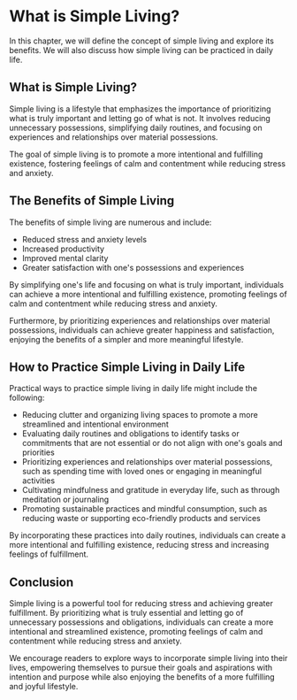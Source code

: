 # What is Simple Living?

In this chapter, we will define the concept of simple living and explore its benefits. We will also discuss how simple living can be practiced in daily life.

What is Simple Living?
----------------------

Simple living is a lifestyle that emphasizes the importance of prioritizing what is truly important and letting go of what is not. It involves reducing unnecessary possessions, simplifying daily routines, and focusing on experiences and relationships over material possessions.

The goal of simple living is to promote a more intentional and fulfilling existence, fostering feelings of calm and contentment while reducing stress and anxiety.

The Benefits of Simple Living
-----------------------------

The benefits of simple living are numerous and include:

* Reduced stress and anxiety levels
* Increased productivity
* Improved mental clarity
* Greater satisfaction with one's possessions and experiences

By simplifying one's life and focusing on what is truly important, individuals can achieve a more intentional and fulfilling existence, promoting feelings of calm and contentment while reducing stress and anxiety.

Furthermore, by prioritizing experiences and relationships over material possessions, individuals can achieve greater happiness and satisfaction, enjoying the benefits of a simpler and more meaningful lifestyle.

How to Practice Simple Living in Daily Life
-------------------------------------------

Practical ways to practice simple living in daily life might include the following:

* Reducing clutter and organizing living spaces to promote a more streamlined and intentional environment
* Evaluating daily routines and obligations to identify tasks or commitments that are not essential or do not align with one's goals and priorities
* Prioritizing experiences and relationships over material possessions, such as spending time with loved ones or engaging in meaningful activities
* Cultivating mindfulness and gratitude in everyday life, such as through meditation or journaling
* Promoting sustainable practices and mindful consumption, such as reducing waste or supporting eco-friendly products and services

By incorporating these practices into daily routines, individuals can create a more intentional and fulfilling existence, reducing stress and increasing feelings of fulfillment.

Conclusion
----------

Simple living is a powerful tool for reducing stress and achieving greater fulfillment. By prioritizing what is truly essential and letting go of unnecessary possessions and obligations, individuals can create a more intentional and streamlined existence, promoting feelings of calm and contentment while reducing stress and anxiety.

We encourage readers to explore ways to incorporate simple living into their lives, empowering themselves to pursue their goals and aspirations with intention and purpose while also enjoying the benefits of a more fulfilling and joyful lifestyle.



